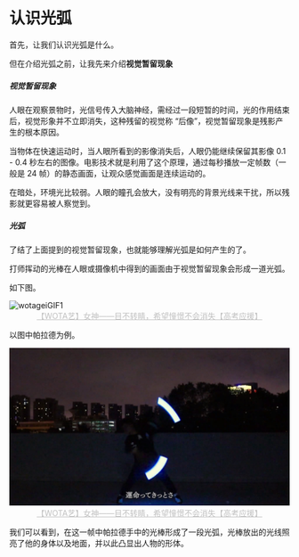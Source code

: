 # 认识光弧

首先，让我们认识光弧是什么。

但在介绍光弧之前，让我先来介绍**视觉暂留现象**

##### 视觉暂留现象

人眼在观察景物时，光信号传入大脑神经，需经过一段短暂的时间，光的作用结束后，视觉形象并不立即消失，这种残留的视觉称 “后像”，视觉暂留现象是残影产生的根本原因。

当物体在快速运动时，当人眼所看到的影像消失后，人眼仍能继续保留其影像 0.1 - 0.4 秒左右的图像。电影技术就是利用了这个原理，通过每秒播放一定帧数（一般是 24 帧）的静态画面，让观众感觉画面是连续运动的。

在暗处，环境光比较弱。人眼的瞳孔会放大，没有明亮的背景光线来干扰，所以残影就更容易被人察觉到。

##### 光弧

了结了上面提到的视觉暂留现象，也就能够理解光弧是如何产生的了。

打师挥动的光棒在人眼或摄像机中得到的画面由于视觉暂留现象会形成一道光弧。

如下图。

<img src="./images/wotageiGIF1.gif" alt="wotageiGIF1"  />

<center style="color:#C0C0C0;text-decoration:underline">【WOTA艺】女神——目不转睛，希望憧憬不会消失【高考应援】</center>

以图中帕拉德为例。

<img src="./images/光弧.jpg" alt="光弧"  />

<center style="color:#C0C0C0;text-decoration:underline">【WOTA艺】女神——目不转睛，希望憧憬不会消失【高考应援】</center>

我们可以看到，在这一帧中帕拉德手中的光棒形成了一段光弧，光棒放出的光线照亮了他的身体以及地面，并以此凸显出人物的形体。

